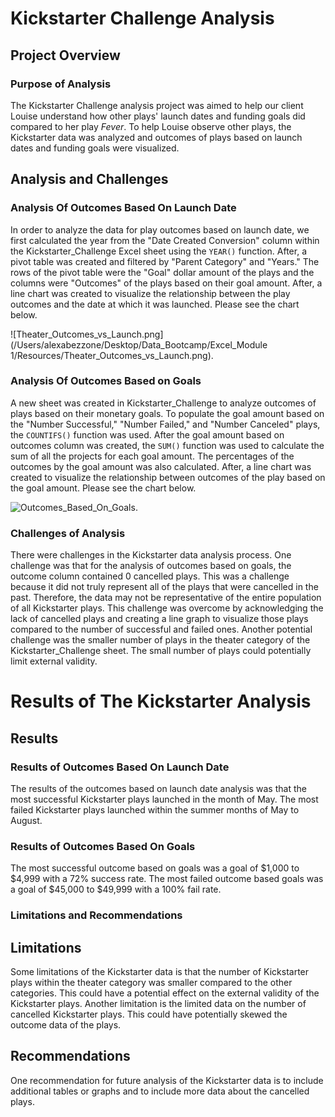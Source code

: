 # Kickstarter Challenge Analysis

## Project Overview 

### Purpose of Analysis

The Kickstarter Challenge analysis project was aimed to help our client Louise understand how other plays' launch dates and funding goals did compared to her play *Fever*. To help Louise observe other plays, the Kickstarter data was analyzed and outcomes of plays based on launch dates and funding goals were visualized. 

## Analysis and Challenges 

### Analysis Of Outcomes Based On Launch Date

In order to analyze the data for play outcomes based on launch date, we first calculated the year from the "Date Created Conversion" column within the Kickstarter_Challenge Excel sheet using the `YEAR()` function. After, a pivot table was created and filtered by "Parent Category" and "Years." The rows of the pivot table were the "Goal" dollar amount of the plays and the columns were "Outcomes" of the plays based on their goal amount. After, a line chart was created to visualize the relationship between the play outcomes and the date at which it was launched. Please see the chart below. 

![Theater_Outcomes_vs_Launch.png](/Users/alexabezzone/Desktop/Data_Bootcamp/Excel_Module 1/Resources/Theater_Outcomes_vs_Launch.png).

### Analysis Of Outcomes Based on Goals 

A new sheet was created in Kickstarter_Challenge to analyze outcomes of plays based on their monetary goals. To populate the goal amount based on the "Number Successful," "Number Failed," and "Number Canceled" plays, the `COUNTIFS()` function was used. After the goal amount based on outcomes column was created, the `SUM()` function was used to calculate the sum of all the projects for each goal amount. The percentages of the outcomes by the goal amount was also calculated. After, a line chart was created to visualize the relationship between outcomes of the play based on the goal amount. Please see the chart below.

![Outcomes_Based_On_Goals](/Users/alexabezzone/Desktop/Data_Bootcamp/Excel_Module_1/Resources/Outcomes_Based_On_Goals.png).

### Challenges of Analysis

There were challenges in the Kickstarter data analysis process. One challenge was that for the analysis of outcomes based on goals, the outcome column contained 0 cancelled plays. This was a challenge because it did not truly represent all of the plays that were cancelled in the past. Therefore, the data may not be representative of the entire population of all Kickstarter plays. This challenge was overcome by acknowledging the lack of cancelled plays and creating a line graph to visualize those plays compared to the number of successful and failed ones. Another potential challenge was the smaller number of plays in the theater category of the Kickstarter_Challenge sheet. The small number of plays could potentially limit external validity. 

# Results of The Kickstarter Analysis

## Results

### Results of Outcomes Based On Launch Date

The results of the outcomes based on launch date analysis was that the most successful Kickstarter plays launched in the month of May. The most failed Kickstarter plays launched within the summer months of May to August. 

### Results of Outcomes Based On Goals

The most successful outcome based on goals was a goal of $1,000 to $4,999 with a 72% success rate. The most failed outcome based goals was a goal of $45,000 to $49,999 with a 100% fail rate. 

### Limitations and Recommendations

## Limitations

Some limitations of the Kickstarter data is that the number of Kickstarter plays within the theater category was smaller compared to the other categories. This could have a potential effect on the external validity of the Kickstarter plays. Another limitation is the limited data on the number of cancelled Kickstarter plays. This could have potentially skewed the outcome data of the plays. 

## Recommendations

One recommendation for future analysis of the Kickstarter data is to include additional tables or graphs and to include more data about the cancelled plays. 

